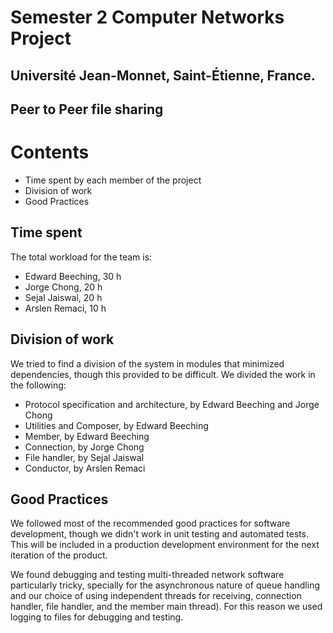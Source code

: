 # Semester 2 Computer Networks Project
## Université Jean-Monnet, Saint-Étienne, France.
## Peer to Peer file sharing

# Contents
* Time spent by each member of the project
* Division of work
* Good Practices

## Time spent
The total workload for the team is:
* Edward Beeching, 30 h
* Jorge Chong, 20 h
* Sejal Jaiswal, 20 h
* Arslen Remaci, 10 h

## Division of work
We tried to find a division of the system in modules that minimized dependencies, though this provided to be difficult. We divided the work in the following:
* Protocol specification and architecture, by Edward Beeching and Jorge Chong
* Utilities and Composer, by Edward Beeching
* Member, by Edward Beeching
* Connection, by Jorge Chong
* File handler, by Sejal Jaiswal
* Conductor, by Arslen Remaci

## Good Practices
We followed most of the recommended good practices for software development, though we didn't work in unit testing and automated tests. This will be included in a production development environment for the next iteration of the product. 

We found debugging and testing multi-threaded network software particularly tricky, specially for the asynchronous nature of queue handling and our choice of using independent threads for receiving, connection handler, file handler, and the member main thread). For this reason we used logging to files for debugging and testing.
